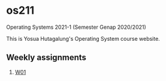 # os211
Operating Systems 2021-1 (Semester Genap 2020/2021)

This is Yosua Hutagalung's Operating System course website.

## Weekly assignments
1. [W01](https://yosuahutagalung.github.io/os211/W01)